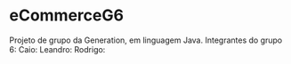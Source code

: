 # eCommerceG6
Projeto de grupo da Generation, em linguagem Java.
Integrantes do grupo 6: 
Caio:
Leandro:
Rodrigo:

